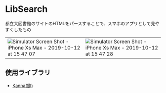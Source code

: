 
# LibSearch
都立大図書館のサイトのHTMLをパースすることで、スマホのアプリとして見やすくしたもの
<table>
  <tr>
    <td>
      <img alt="Simulator Screen Shot - iPhone Xs Max - 2019-10-12 at 15 47 07" src="https://user-images.githubusercontent.com/43674314/109412616-4746d800-79ec-11eb-80dd-9d85f79d514d.png">
    </td>
    <td>
      <img alt="Simulator Screen Shot - iPhone Xs Max - 2019-10-12 at 15 47 28" src="https://user-images.githubusercontent.com/43674314/109412118-7dcf2380-79e9-11eb-9f1e-481e1adf0756.png">
    </td>
  </tr>
</table>

## 使用ライブラリ
- [Kanna(鉋)](https://github.com/tid-kijyun/Kanna)
